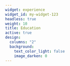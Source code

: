 ```yaml
---
widget: experience
widget_id: my-widget-123
headless: true
weight: 10
title: Education
active: true
design:
  columns: "2"
  background:
    text_color_light: false
    image_darken: 0
---
```

